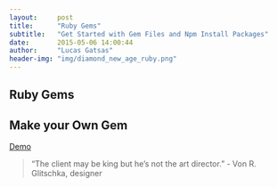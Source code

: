 ```yaml
---
layout:     post
title:      "Ruby Gems"
subtitle:   "Get Started with Gem Files and Npm Install Packages"
date:       2015-05-06 14:00:44
author:     "Lucas Gatsas"
header-img: "img/diamond_new_age_ruby.png"
---
```

<h2 class="section-heading"> Ruby Gems</h2>
<h2 class="section-heading">Make your Own Gem</h2>




<a href="https://lucasgatsas.ch">Demo</a> 






<blockquote>
“The client may be king but he’s not the art director.” - Von R. Glitschka, designer
</blockquote>

